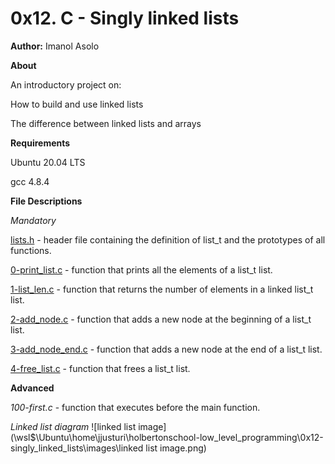 # 0x12. C - Singly linked lists

**Author:** 
Imanol Asolo

**About**

An introductory project on:

How to build and use linked lists

The difference between linked lists and arrays

**Requirements**

Ubuntu 20.04 LTS

gcc 4.8.4

**File Descriptions**

*Mandatory*

[lists.h](https://github.com/Imanolasolo/holbertonschool-low_level_programming/blob/main/0x12-singly_linked_lists/1-list_len.c) - header file containing the definition of list_t and the prototypes of all functions.

[0-print_list.c](https://github.com/Imanolasolo/holbertonschool-low_level_programming/blob/main/0x12-singly_linked_lists/1-list_len.c) - function that prints all the elements of a list_t list.

[1-list_len.c](https://github.com/Imanolasolo/holbertonschool-low_level_programming/blob/main/0x12-singly_linked_lists/1-list_len.c) - function that returns the number of elements in a linked list_t list.

[2-add_node.c](https://github.com/Imanolasolo/holbertonschool-low_level_programming/blob/main/0x12-singly_linked_lists/2-add_node.c) - function that adds a new node at the beginning of a list_t list.

[3-add_node_end.c](https://github.com/Imanolasolo/holbertonschool-low_level_programming/blob/main/0x12-singly_linked_lists/3-add_node_end.c) - function that adds a new node at the end of a list_t list.

[4-free_list.c](https://github.com/Imanolasolo/holbertonschool-low_level_programming/blob/main/0x12-singly_linked_lists/4-free_list.c) - function that frees a list_t list.

**Advanced**

*100-first.c* - function that executes before the main function.

*Linked list diagram*
![linked list image](\\wsl$\Ubuntu\home\jjusturi\holbertonschool-low_level_programming\0x12-singly_linked_lists\images\linked list image.png)
